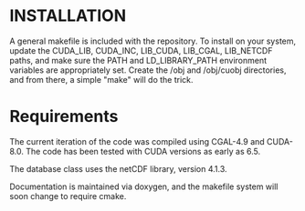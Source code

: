 # INSTALLATION

A general makefile is included with the repository. To install on your system, update the CUDA_LIB,
CUDA_INC, LIB_CUDA, LIB_CGAL, LIB_NETCDF paths, and make sure the PATH and LD_LIBRARY_PATH
environment variables are appropriately set.
Create the /obj and /obj/cuobj directories, and from there, a simple "make" will do the trick.

# Requirements

The current iteration of the code was compiled using CGAL-4.9 and CUDA-8.0. The code has been tested with CUDA versions as early as 6.5.

The database class uses the netCDF library, version 4.1.3.

Documentation is maintained via doxygen, and the makefile system will soon change to require cmake.


